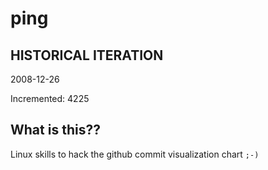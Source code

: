 # ping

## HISTORICAL ITERATION
2008-12-26

Incremented: 4225

## What is this?? 
Linux skills to hack the github commit visualization chart `;-)`
